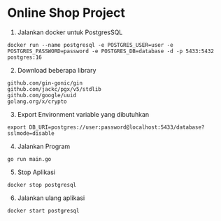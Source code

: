 # Online Shop Project
1. Jalankan docker untuk PostgresSQL

```
docker run --name postgresql -e POSTGRES_USER=user -e POSTGRES_PASSWORD=password -e POSTGRES_DB=database -d -p 5433:5432 postgres:16
```

2. Download beberapa library
```
github.com/gin-gonic/gin
github.com/jackc/pgx/v5/stdlib
github.com/google/uuid
golang.org/x/crypto
```

3. Export Environment variable yang dibutuhkan
```
export DB_URI=postgres://user:password@localhost:5433/database?sslmode=disable
```

4. Jalankan Program
```
go run main.go
```

5. Stop Aplikasi
```
docker stop postgresql
```

6. Jalankan ulang aplikasi
```
docker start postgresql
```
